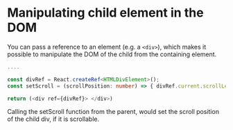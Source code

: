# Manipulating child element in the DOM

You can pass a reference to an element (e.g. a `<div>`), which makes it possible to manipulate the DOM of the child from the containing element.

```typescript
....

const divRef = React.createRef<HTMLDivElement>();
const setScroll = (scrollPosition: number) => { divRef.current.scrollLeft = scrollPosition }

return (<div ref={divRef}> </div>)

```

Calling the setScroll function from the parent, would set the scroll position of the child div, if it is scrollable.



